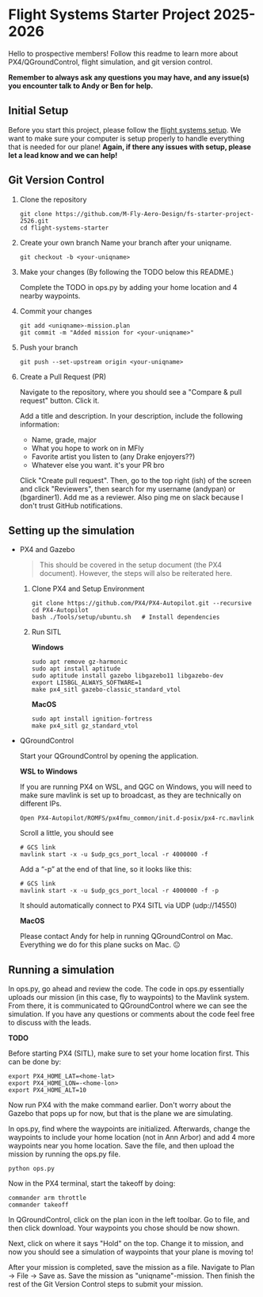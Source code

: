 # Flight Systems Starter Project 2025-2026

Hello to prospective members! Follow this readme to learn more about PX4/QGroundControl, flight simulation, and git version control.

**Remember to always ask any questions you may have, and any issue(s) you encounter talk to Andy or Ben for help.**

## Initial Setup

Before you start this project, please follow the [flight systems setup](https://docs.google.com/document/d/1uoVtI-ufLhJ_x0U6aoHlUNn7B5Cyv6jdNhsmGjJOGJo/edit?usp=sharing).
We want to make sure your computer is setup properly to handle everything that is needed for our plane! **Again, if there any issues with setup, please let a lead know and we can help!**

## Git Version Control

1. Clone the repository
   ```
   git clone https://github.com/M-Fly-Aero-Design/fs-starter-project-2526.git
   cd flight-systems-starter
   ```

2. Create your own branch
   Name your branch after your uniqname.
   ```
   git checkout -b <your-uniqname>
   ```

3. Make your changes (By following the TODO below this README.)

   Complete the TODO in ops.py by adding your home location and 4 nearby waypoints.

5. Commit your changes
   ```
   git add <uniqname>-mission.plan
   git commit -m "Added mission for <your-uniqname>"
   ```

6. Push your branch
   ```
   git push --set-upstream origin <your-uniqname>
   ```

7. Create a Pull Request (PR)

   Navigate to the repository, where you should see a "Compare & pull request" button. Click it.

   Add a title and description. In your description, include the following information:

   - Name, grade, major
   - What you hope to work on in MFly
   - Favorite artist you listen to (any Drake enjoyers??)
   - Whatever else you want. it's your PR bro

   Click "Create pull request". Then, go to the top right (ish) of the screen and click "Reviewers", then search for my username (andypan) or (bgardiner1). Add me as a reviewer. Also ping me on slack because I don't trust GitHub notifications.

## Setting up the simulation

- PX4 and Gazebo
   > This should be covered in the setup document (the PX4 document). However, the steps will also be reiterated here.
   1. Clone PX4 and Setup Environment
      ```
      git clone https://github.com/PX4/PX4-Autopilot.git --recursive
      cd PX4-Autopilot
      bash ./Tools/setup/ubuntu.sh   # Install dependencies
      ```
   2. Run SITL
      
      **Windows**
      ```
      sudo apt remove gz-harmonic
      sudo apt install aptitude
      sudo aptitude install gazebo libgazebo11 libgazebo-dev
      export LI5BGL_ALWAYS_SOFTWARE=1
      make px4_sitl gazebo-classic_standard_vtol
      ```
      **MacOS**
      ```
      sudo apt install ignition-fortress
      make px4_sitl gz_standard_vtol
      ```
- QGroundControl
  
  Start your QGroundControl by opening the application.
  
  **WSL to Windows**
  
  If you are running PX4 on WSL, and QGC on Windows, you will need to make sure mavlink is set up to broadcast, as they are technically on different IPs.
  ``` 
  Open PX4-Autopilot/ROMFS/px4fmu_common/init.d-posix/px4-rc.mavlink
  ```
  Scroll a little, you should see
  ```
  # GCS link
  mavlink start -x -u $udp_gcs_port_local -r 4000000 -f
  ```
  Add a “-p” at the end of that line, so it looks like this:
  ```
  # GCS link
  mavlink start -x -u $udp_gcs_port_local -r 4000000 -f -p
  ```
  It should automatically connect to PX4 SITL via UDP (udp://14550)

  **MacOS**
  
  Please contact Andy for help in running QGroundControl on Mac. Everything we do for this plane sucks on Mac. :neutral_face:

## Running a simulation

   In ops.py, go ahead and review the code. The code in ops.py essentially uploads our mission (in this case, fly to waypoints) to the Mavlink system. From there, it is communicated to QGroundControl where we can see the simulation. If you have any questions or comments about the code feel free to discuss with the leads.

   **TODO**

   Before starting PX4 (SITL), make sure to set your home location first. This can be done by:
   ```
   export PX4_HOME_LAT=<home-lat>
   export PX4_HOME_LON=-<home-lon>
   export PX4_HOME_ALT=10
   ```

   Now run PX4 with the make command earlier. Don't worry about the Gazebo that pops up for now, but that is the plane we are simulating.
   
   In ops.py, find where the waypoints are initialized. Afterwards, change the waypoints to include your home location (not in Ann Arbor) and add 4 more waypoints near you home location. Save the file, and then upload the mission by running the ops.py file.
   ```
   python ops.py
   ```

   Now in the PX4 terminal, start the takeoff by doing:
   ```
   commander arm throttle
   commander takeoff
   ```

   In QGroundControl, click on the plan icon in the left toolbar. Go to file, and then click download. Your waypoints you chose should be now shown. 

   Next, click on where it says "Hold" on the top. Change it to mission, and now you should see a simulation of waypoints that your plane is moving to!

   After your mission is completed, save the mission as a file. Navigate to Plan -> File -> Save as. Save the mission as "uniqname"-mission. Then finish the rest of the Git Version Control steps to submit your mission.

   

   


